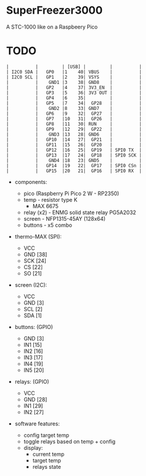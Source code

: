 # SuperFreezer3000


A STC-1000 like on a Raspbeery Pico

# TODO





    |          |         | [USB] |         |          |
    | I2C0 SDA |   GP0   |1    40| VBUS    |          |
    | I2C0 SCL |   GP1   |2    39| VSYS    |          |
    |          |    GND1 |3    38| GND8    |          |
    |          |   GP2   |4    37| 3V3_EN  |          |
    |          |   GP3   |5    36| 3V3 OUT |          |
    |          |   GP4   |6    35|         |          |
    |          |   GP5   |7    34|  GP28   |          |
    |          |    GND2 |8    33| GND7    |          |
    |          |   GP6   |9    32|  GP27   |          |
    |          |   GP7   |10   31|  GP26   |          |
    |          |   GP8   |11   30| RUN     |          |
    |          |   GP9   |12   29|  GP22   |          |
    |          |    GND3 |13   28| GND6    |          |
    |          |   GP10  |14   27|  GP21   |          |
    |          |   GP11  |15   26|  GP20   |          |
    |          |   GP12  |16   25|  GP19   | SPI0 TX  |
    |          |   GP13  |17   24|  GP18   | SPI0 SCK |
    |          |    GND4 |18   23| GND5    |          |
    |          |   GP14  |19   22|  GP17   | SPI0 CSn |
    |          |   GP15  |20   21|  GP16   | SPI0 RX  |


* components:
  * pico (Raspberry Pi Pico 2 W - RP2350)
  * temp - resistor type K
    * MAX 6675
  * relay (x2) - ENMG solid state relay PG5A2032
  * screen - NFP1315-45AY (128x64)
  * buttons - x5 combo


* thermo-MAX (SPI):
  * VCC
  * GND [38]
  * SCK [24]
  * CS  [22]
  * SO  [21]

* screen (I2C):
  * VCC
  * GND [3]
  * SCL [2]
  * SDA [1]

* buttons: (GPIO)
  * GND [3]
  * IN1 [15]
  * IN2 [16]
  * IN3 [17]
  * IN4 [19]
  * IN5 [20]

* relays: (GPIO)
  * VCC
  * GND [28]
  * IN1 [29]
  * IN2 [27]


* software features:
  * config target temp
  * toggle relays based on temp + config
  * display:
    * current temp
    * target temp
    * relays state
